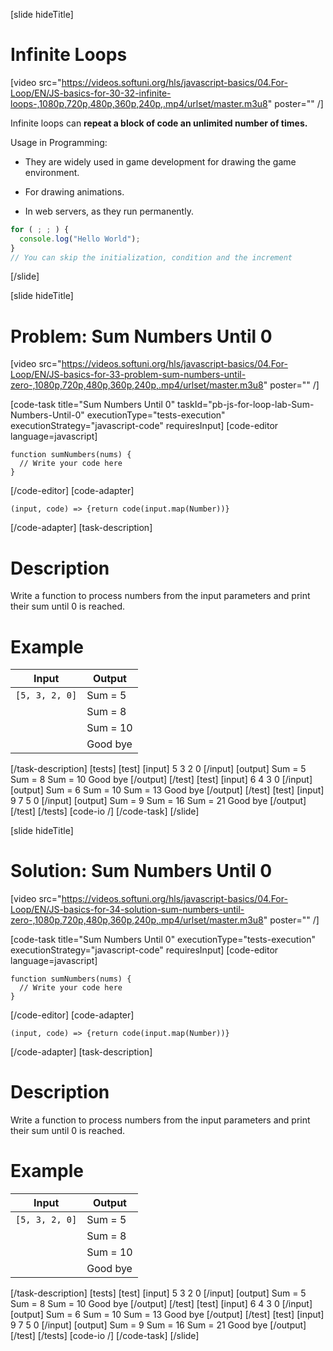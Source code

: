 [slide hideTitle]
# Infinite Loops

[video src="https://videos.softuni.org/hls/javascript-basics/04.For-Loop/EN/JS-basics-for-30-32-infinite-loops-,1080p,720p,480p,360p,240p,.mp4/urlset/master.m3u8" poster="" /]

Infinite loops can **repeat a block of code an unlimited number of times.** 

Usage in Programming:

* They are widely used in game development for drawing the game environment.

* For drawing animations. 

* In web servers, as they run permanently.

```js
for ( ; ; ) {
  console.log("Hello World");
}
// You can skip the initialization, condition and the increment
```
[/slide]


[slide hideTitle]
# Problem: Sum Numbers Until 0

[video src="https://videos.softuni.org/hls/javascript-basics/04.For-Loop/EN/JS-basics-for-33-problem-sum-numbers-until-zero-,1080p,720p,480p,360p,240p,.mp4/urlset/master.m3u8" poster="" /]

[code-task title="Sum Numbers Until 0" taskId="pb-js-for-loop-lab-Sum-Numbers-Until-0" executionType="tests-execution" executionStrategy="javascript-code" requiresInput]
[code-editor language=javascript]
```
function sumNumbers(nums) {
  // Write your code here
}
```
[/code-editor]
[code-adapter]
```
(input, code) => {return code(input.map(Number))}
```
[/code-adapter]
[task-description]
# Description
Write a function to process numbers from the input parameters and print their sum until 0 is reached.


# Example
| **Input** | **Output** |
| --- | --- |
|`[5, 3, 2, 0]`| Sum = 5 |
||Sum = 8 |
||Sum = 10 |
||Good bye |

[/task-description]
[tests]
[test]
[input]
5
3
2
0
[/input]
[output]
Sum \= 5
Sum \= 8
Sum \= 10
Good bye
[/output]
[/test]
[test]
[input]
6
4
3
0
[/input]
[output]
Sum \= 6
Sum \= 10
Sum \= 13
Good bye
[/output]
[/test]
[test]
[input]
9
7
5
0
[/input]
[output]
Sum \= 9
Sum \= 16
Sum \= 21
Good bye
[/output]
[/test]
[/tests]
[code-io /]
[/code-task]
[/slide]


[slide hideTitle]
# Solution: Sum Numbers Until 0

[video src="https://videos.softuni.org/hls/javascript-basics/04.For-Loop/EN/JS-basics-for-34-solution-sum-numbers-until-zero-,1080p,720p,480p,360p,240p,.mp4/urlset/master.m3u8" poster="" /]

[code-task title="Sum Numbers Until 0" executionType="tests-execution" executionStrategy="javascript-code" requiresInput]
[code-editor language=javascript]
```
function sumNumbers(nums) {
  // Write your code here
}

```
[/code-editor]
[code-adapter]
```
(input, code) => {return code(input.map(Number))}
```
[/code-adapter]
[task-description]
# Description
Write a function to process numbers from the input parameters and print their sum until 0 is reached.

# Example
| **Input** | **Output** |
| --- | --- |
|`[5, 3, 2, 0]`| Sum = 5 |
||Sum = 8 |
||Sum = 10 |
||Good bye |

[/task-description]
[tests]
[test]
[input]
5
3
2
0
[/input]
[output]
Sum \= 5
Sum \= 8
Sum \= 10
Good bye
[/output]
[/test]
[test]
[input]
6
4
3
0
[/input]
[output]
Sum \= 6
Sum \= 10
Sum \= 13
Good bye
[/output]
[/test]
[test]
[input]
9
7
5
0
[/input]
[output]
Sum \= 9
Sum \= 16
Sum \= 21
Good bye
[/output]
[/test]
[/tests]
[code-io /]
[/code-task]
[/slide]
